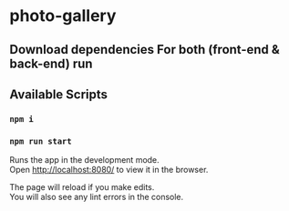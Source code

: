 # photo-gallery

## Download dependencies For both (front-end & back-end) run

## Available Scripts

### `npm i`

### `npm run start`

Runs the app in the development mode.<br />
Open [http://localhost:8080/](http://localhost:8080/) to view it in the browser.

The page will reload if you make edits.<br />
You will also see any lint errors in the console.

